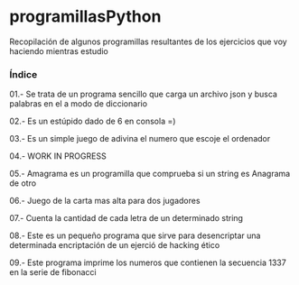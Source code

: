 # programillasPython
Recopilación de algunos programillas resultantes de los ejercicios que voy haciendo mientras estudio

### Índice

01.- Se trata de un programa sencillo que carga un archivo json y busca palabras en el a modo de diccionario

02.- Es un estúpido dado de 6 en consola =)

03.- Es un simple juego de adivina el numero que escoje el ordenador

04.- WORK IN PROGRESS

05.- Amagrama es un programilla que comprueba si un string es Anagrama de otro

06.- Juego de la carta mas alta para dos jugadores

07.- Cuenta la cantidad de cada letra de un determinado string

08.- Este es un pequeño programa que sirve para desencriptar una determinada encriptación de un ejerció de hacking ético

09.- Este programa imprime los numeros que contienen la secuencia 1337 en la serie de fibonacci